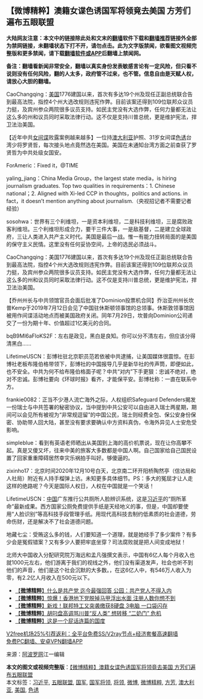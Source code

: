  <h2>【微博精粹】澳籍女谍色诱国军将领竟去美国 方芳们遍布五眼联盟</h2> <p class="notice"><b>大陆网友注意：本文中的链接除此处和文末的<a href="https://github.com/bannedbook/fanqiang" >翻墙</a>软件下载和<a href="https://github.com/killgcd/justmysocks/blob/master/README.md">翻墙推荐</a>链接外全部为禁网链接，未翻墙状态下打不开，请勿点击。此为文字版禁闻，欲看图文视频完整版和更多禁闻，请下载<a href="https://github.com/bannedbook/fanqiang">翻墙软件或APP</a>后翻墙上禁闻网。</p><p>备注：翻墙看新闻非常安全，翻墙以真实身份发表敏感言论有一定风险，但只看不说则没有任何风险，翻的人太多，政府管不过来，也不管。信息自由是天赋人权，请放心大胆的翻墙。</b></p>  <div class="entry"> <p id="summary">CaoChangqing：<a href="https://www.bannedbook.org/bnews/tag/%e7%be%8e%e5%9b%bd/" class="st_tag internal_tag" rel="tag" title="标签 美国 下的日志">美国</a>1776建国以来，首次有多达19个州及现任正副总统联合告到最高法院，指控4个州大选改规则违宪作弊。目前该案还得到109位联邦众议员力挺，及宾州参众两院很多议员支持。如民主党没有大选作弊，任何力量都无法让这么多的州和议员同时采取法律行动。这不仅是支持川普总统，更是维护宪法，捍卫法治美国。</p> <p id="conimg">【近年中共<span class='wp_keywordlink'><a href="https://www.bannedbook.org/forum2/topic3076.html" title="《传奇女谍-邓文迪传》" target="_blank">女间谍</a></span>败露案例越来越多】一位持<a href="https://www.bannedbook.org/bnews/tag/%e6%be%b3%e5%a4%a7%e5%88%a9%e4%ba%9a/" class="st_tag internal_tag" rel="tag" title="标签 澳大利亚 下的日志">澳大利亚</a>护照、31岁女间谍<a href="https://www.bannedbook.org/bnews/tag/%E8%89%B2%E8%AF%B1/" class="st_tag internal_tag" rel="tag" title="标签 色诱 下的日志">色诱</a>台湾少将罗贤哲，每次接头地点竟然选在美国。美国在未通知台湾方面之前查获了罗贤哲为中共处级女国安。</p> <p>ForAmeric：Fixed it，@TIME</p> <p>yaling_jiang：China Media Group，the largest state media，is hiring journalism graduates. Top two qualities in requirements：1. Chinese national；2. Aligned with Xi-led CCP in thoughts，politics and actions. in fact，it doesn&#8217;t mention anything about journalism.（央视招记者不需要记者经验）</p>  <p>sosohwa：世界有三个利维坦，一是资本利维坦，二是科技利维坦，三是腐败政客利维坦。三个利维坦形成合力，要干三件大事，一是敌基督，二是建立全球政府，三让人类进入共产主义时代。美国是最后一战。惟一有能力扭转局面的是美国的保守主义民情。这里没有任何妥协空间，上帝的选民必须战斗。</p> <p>CaoChangqing：美国1776建国以来，首次有多达19个州及现任正副总统联合告到最高法院，指控4个州大选改规则违宪作弊。目前该案还得到109位联邦众议员力挺，及宾州参众两院很多议员支持。如民主党没有大选作弊，任何力量都无法让这么多的州和议员同时采取法律行动。这不仅是支持川普总统，更是维护宪法，捍卫法治美国。</p> <p>【乔州州长与中共领馆官员会面后批准了Dominion投票机合同】乔治亚州州长坎普Kemp于2019年7月12日会见了中国驻休斯顿领事馆的总领事。休斯敦领事馆因被用作间谍活动地点而被美国政府关闭。同年7月29日，坎普向Dominion公司递交了一份为期十年、价值超过1亿美元的合同。</p> <p>bqB9Ml6aFloKS2F：左右是政见，黑白是良知。你可以分不清左右，但应该分得清黑白……</p>  <p>LifetimeUSCN：彭博社驻北京职员范若依被中共逮捕，让美国媒体很震惊。在彭博社老板布隆伯格带领下，彭博社的中国报导几乎是新华社的传声筒，即便如此，也不安全。中共为何不给布隆伯格面子呢？中共“对内”下手更狠：忠诚不绝对，绝对不忠诚。彭博社要向《环球时报》看齐，才能保平安。彭博社称：一直在联系中方。</p> <p>frankie0082：正当不少港人流亡海外之际，人权组织Safeguard Defenders揭发一份瑞士与中共签署的秘密协议，当中提到中共公安可以自由进入瑞士两星期，期间可以会见所有被视为“非常规逗留”的中国公民，瑞士则经费全包、保公安身份保密、协助带人回大陆，甚至没有要求要确认中方资料真伪，令海外异见人士安危受影响。</p> <p>simpleblue：看到有英语老师晒出从美国到上海的高价机票说，现在让你高攀不起。真是又傻又坏，往来中美的旅客大多数都是中国人啊。自己国家给自己国民设置了回家重重障碍居然幸灾乐祸拍手叫好。够傻逼的。</p> <p>zixinho17：北京时间2020年12月10号白天，北京南二环开阳桥陶然亭（信访局和人社局）附近有人持手榴弹上访。未知更多具体细节。PS：多大的冤屈才让人走这样的绝路呢？今天是国际人权日，人权在中国就是一个笑话！</p>  <p>LifetimeUSCN：<span class='wp_keywordlink_affiliate'><a href="https://www.bannedbook.org/" title="中国" target="_blank">中国</a></span>广东推行公共厕所人脸辨识系统，这是<a href="https://www.bannedbook.org/bnews/tag/%e4%b9%a0%e8%bf%91%e5%b9%b3/" class="st_tag internal_tag" rel="tag" title="标签 习近平 下的日志">习近平</a>的“厕所革命”最新成果。西方国家公厕免费提供手纸是天经地义的事，但是，中国却要使用“人脸识别”等高科技手段管理手纸。用现代高科技去制约低素质的社会道德，劳命伤财，还是解决不了社会道德问题。</p> <p>地藏七尘：受贿这么多的钱，人们要知道一个道理，就是她经手了多少案件？有多少会是冤假错案？又有多少人要把牢底坐穿？司法腐败就是把人间变成地狱！</p> <p>北师大中国收入分配研究院万海远和孟凡强撰文表示，中国有6亿人每个月收入也就1000元左右，他们游离于我们的视线之外，他们没有渠道发声，社会也听不到他们的声音，他们是这个社会沉默的大多数。，在这6亿人中，有546万人收入为零，有2.2亿人月收入在500元以下。</p> <ul class='op-related-articles' title='相关阅读'> <li><a href='https://www.bannedbook.org/bnews/comments/20201211/1445736.html' target='_blank'>【<b>微博精粹</b>】什么是共产党 迄今最强回答 公园：共产党人不得入内</a></li> <li><a href='https://www.bannedbook.org/bnews/comments/20201209/1444608.html' target='_blank'>【<b>微博精粹</b>】惊爆！香港地下党脱掉马甲浮出水面 注册人数你想不到</a></li> <li><a href='https://www.bannedbook.org/bnews/comments/20201208/1444017.html' target='_blank'>【<b>微博精粹</b>】新戏！联邦特工又突袭缴获8硬盘 3电脑 一口袋闪存</a></li> <li><a href='https://www.bannedbook.org/bnews/comments/20201207/1443488.html' target='_blank'>【<b>微博精粹</b>】胡叼盘高调骂川普“反人类” 想转移 “二奶门” 危机</a></li> <li><a href='https://www.bannedbook.org/bnews/comments/20201206/1443014.html' target='_blank'>【<b>微博精粹</b>】这是一个屁话连篇的国度</a></li> </ul> <p class="texttj"> <a href="https://www.bannedbook.org/forum23/topic22702.html" target="_blank">V2free机场25%引荐返利：全平台免费SS/V2ray节点+经济套餐高速翻墙</a><br/> <a href="https://github.com/bannedbook/fanqiang/wiki/%E7%A6%81%E9%97%BB%E7%BD%91%E5%AE%89%E5%8D%93%E7%BF%BB%E5%A2%99%E6%96%B0%E9%97%BBAPP" target="_blank">免费PC翻墙、安卓VPN翻墙APP</a></p><p> 来源：<a href="https://www.aboluowang.com/2020/1213/1533628.html" target="_blank">阿波罗网</a>江一编辑 </p> <a name='sharetosocial'></a>       <div><b>本文的图文或视频完整版</b>：<a href='https://www.bannedbook.org/bnews/comments/20201213/1446964.html'>【微博精粹】澳籍女谍色诱国军将领竟去美国 方芳们遍布五眼联盟</a></div>  </div><!--END ENTRY--> <div class="postfooter"> <div>本文标签：<a href="https://www.bannedbook.org/bnews/tag/%e4%b9%a0%e8%bf%91%e5%b9%b3/" rel="tag">习近平</a>, <a href="https://www.bannedbook.org/bnews/tag/%E4%BA%94%E7%9C%BC%E8%81%94%E7%9B%9F/" rel="tag">五眼联盟</a>, <a href="https://www.bannedbook.org/bnews/tag/%E5%9B%BD%E5%86%9B/" rel="tag">国军</a>, <a href="https://www.bannedbook.org/bnews/tag/%e5%9b%bd%e5%86%9b%e5%b0%86%e9%a2%86/" rel="tag">国军将领</a>, <a href="https://www.bannedbook.org/bnews/tag/%E5%B0%86%E9%A2%86/" rel="tag">将领</a>, <a href="https://www.bannedbook.org/bnews/tag/%e5%be%ae%e5%8d%9a/" rel="tag">微博</a>, <a href="https://www.bannedbook.org/bnews/tag/%e5%be%ae%e5%8d%9a%e7%b2%be%e7%b2%b9/" rel="tag">微博精粹</a>, <a href="https://www.bannedbook.org/bnews/tag/%e6%96%b9%e8%8a%b3/" rel="tag">方芳</a>, <a href="https://www.bannedbook.org/bnews/tag/%e6%be%b3%e5%a4%a7%e5%88%a9%e4%ba%9a/" rel="tag">澳大利亚</a>, <a href="https://www.bannedbook.org/bnews/tag/%e7%be%8e%e5%9b%bd/" rel="tag">美国</a>, <a href="https://www.bannedbook.org/bnews/tag/%E8%89%B2%E8%AF%B1/" rel="tag">色诱</a></div>  </div><!--END POSTFOOTER--> 